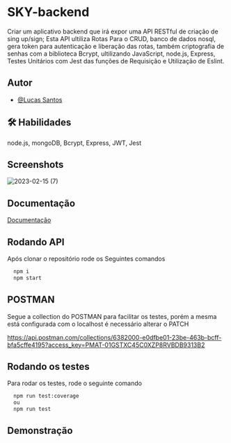 
# SKY-backend

Criar um aplicativo backend que irá expor uma API RESTful de criação de sing up/sign; Esta API ultiliza Rotas Para o CRUD, banco de dados nosql, gera token para autenticação e liberação das rotas, também criptografia de senhas com a biblioteca Bcrypt, ultilizando JavaScript, node.js, Express, Testes Unitários com Jest das funções de Requisição e Utilização de Eslint.


## Autor

- [@Lucas Santos](https://github.com/Lukas656)

## 🛠 Habilidades
node.js, mongoDB, Bcrypt, Express, JWT, Jest 

## Screenshots
![2023-02-15 (7)](https://user-images.githubusercontent.com/72577273/219472066-a4d6686d-14a1-4b09-ad4c-2ac026ac0969.png)


## Documentação
[Documentação](https://link-da-documentação)


## Rodando API

Após clonar o repositório rode os Seguintes comandos
```bash
  npm i
  npm start
```

## POSTMAN

Segue a collection do POSTMAN para facilitar os testes, porém a mesma está configurada com o localhost é necessário alterar o PATCH

https://api.postman.com/collections/6382000-e0dfbe01-23be-463b-bcff-bfa5cffe4195?access_key=PMAT-01GSTXC45C0XZP8RVBDB9313B2

## Rodando os testes

Para rodar os testes, rode o seguinte comando

```bash
  npm run test:coverage
  ou
  npm run test
```
## Demonstração

